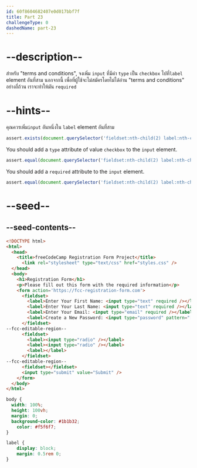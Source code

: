 ```yaml
---
id: 60f8604682407e0d017bbf7f
title: Part 23
challengeType: 0
dashedName: part-23
---
```


# --description--

สำหรับ "terms and conditions", จงเพิ่ม `input` ที่มีค่า `type` เป็น `checkbox` ไปที่`label` element อันที่สาม
นอกจากนี้ เพื่อที่ผู้ใช้จะไม่สมัครโดยไม่ได้อ่าน "terms and conditions" อย่างถี่ถ้วน เราจะทำให้มัน `required`

# --hints--

คุณควรเพิ่ม`input` อันหนึ่งใน `label` element อันที่สาม

```js
assert.exists(document.querySelector('fieldset:nth-child(2) label:nth-child(3) input'));
```

You should add a `type` attribute of value `checkbox` to the `input` element.

```js
assert.equal(document.querySelector('fieldset:nth-child(2) label:nth-child(3) input')?.type, 'checkbox');
```

You should add a `required` attribute to the `input` element.

```js
assert.equal(document.querySelector('fieldset:nth-child(2) label:nth-child(3) input')?.required, true);
```

# --seed--

## --seed-contents--

```html
<!DOCTYPE html>
<html>
  <head>
    <title>freeCodeCamp Registration Form Project</title>
	  <link rel="stylesheet" type="text/css" href="styles.css" />
  </head>
  <body>
    <h1>Registration Form</h1>
    <p>Please fill out this form with the required information</p>
    <form action='https://fcc-registration-form.com'>
      <fieldset>
        <label>Enter Your First Name: <input type="text" required /></label>
        <label>Enter Your Last Name: <input type="text" required /></label>
        <label>Enter Your Email: <input type="email" required /></label>
        <label>Create a New Password: <input type="password" pattern="[a-z0-5]{8,}" required /></label>
      </fieldset>
--fcc-editable-region--
      <fieldset>
        <label><input type="radio" /></label>
        <label><input type="radio" /></label>
        <label></label>
      </fieldset>
--fcc-editable-region--
      <fieldset></fieldset>
      <input type="submit" value="Submit" />
    </form>
  </body>
</html>
```

```css
body {
  width: 100%;
  height: 100vh;
  margin: 0;
  background-color: #1b1b32;
	color: #f5f6f7;
}

label {
	display: block;
	margin: 0.5rem 0;
}

```
